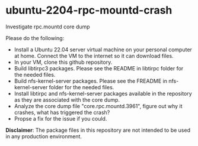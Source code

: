 # ubuntu-2204-rpc-mountd-crash
Investigate rpc.mountd core dump

Please do the following:

- Install a Ubuntu 22.04 server virtual machine on your personal computer at home. Connect the VM to the internet so it can download files.
- In your VM, clone this github repository.
- Build libtirpc3 packages. Please see the README in libtirpc folder for the needed files.
- Build nfs-kernel-server packages. Please see the FREADME in nfs-kernel-server folder for the needed files.
- Install libtirpc and nfs-kernel-server packages available in the repository as they are associated with the core dump.
- Analyze the core dump file "core.rpc.mountd.3961", figure out why it crashes, what has triggered the crash?
- Propse a fix for the issue if you could.

**Disclaimer**: The package files in this repository are not intended to be used in any production environment. 
